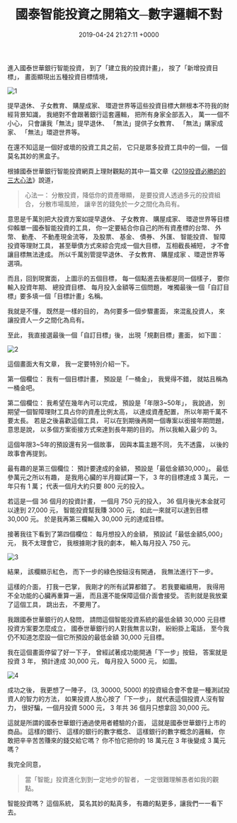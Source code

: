 ﻿---
layout: post
title: 國泰智能投資之開箱文─數字邏輯不對
date: 2019-04-24 21:27:11 +0000
category: 評
tags: [金融商品, 意有所指]
---

進入國泰世華銀行智能投資，
到了「建立我的投資計畫」，
按了「新增投資目標」，
畫面顯現出五種投資目標情境，

![1](/blog/assets/images/2019/robo11.jpg)

<!--more-->

提早退休、 子女教育、 購屋成家、 環遊世界等這些投資目標大餅根本不符我的財經背景知識，
我絕對不會跟著銀行這套邏輯，
把所有身家全部丟入，
萬一一個不小心，
只會讓我「無法」提早退休、 「無法」提供子女教育、 「無法」購家成家、 「無法」環遊世界等。

在還不知這是一個好或壞的投資工具之前，
它只是眾多投資工具中的一個，
一個莫名其妙的黑盒子。

根據國泰世華銀行智能投資網頁上理財觀點的其中一篇文章《[2019投資必勝的的三大心法](https://www.cathayrobo.com/welcome/trends/articles/3-investment-mindset)》說道，

> 心法一： 分散投資，降低你的資產曝顯，
是要投資人透過多元的投資組合，
分散市場風險，
讓辛苦的錢免於一夕之間化為烏有。

意思是千萬別把大投資方案如提早退休、 子女教育、 購屋成家、 環遊世界等目標仰賴單一國泰智能投資的工具，
你一定要結合你自己的所有資產標的台幣、 外幣、 動產、 不動產現金流等，
及股票、 基金、 債券、 外匯、 智能投資、 智障投資等理財工具，
甚至舉債方式來綜合完成一個大目標，
互相截長補短，
才不會讓目標無法達成。
所以千萬別管提早退休、 子女教育、 購屋成家 、環遊世界等選項。

而且，回到現實面，
上圖示的五個目標，
每一個點進去後都是同一個樣子，
要你輸入投資年期、 總投資目標、 每月投入金額等三個問題，
唯獨最後一個「自訂目標」要多填一個「目標計畫」名稱。

我就是不懂，
既然是一樣的目的，
為何要多一個步驟畫面，
來混亂投資人，
來讓投資人一夕之間化為烏有。

至此，
我直接選最後一個「自訂目標」後，
出現「規劃目標」畫面，
如下圖：

![2](/blog/assets/images/2019/robo12.jpg)

這個畫面大有文章，
我一定要特別介紹一下。

第一個欄位： 我有一個目標計畫，
預設是「一桶金」，
我覺得不錯，
就姑且稱為一桶金吧。

第二個欄位： 我希望在幾年內可以完成，
預設是「年限3~50年」，
我說過，
別期望一個智障理財工具占你的資產比例太高，
以達成資產配置，
所以年期千萬不要太長。
若是之後喜歡這個工具，
可以在到期後再開一個專案以銜接年期問題，
意思是說，
以多個方案銜接方式來達到長年期的目的。
所以我輸入最少的 3。

這個年限3~5年的預設還有另一個故事，
因與本篇主題不同，
先不透露，
以後的故事會再提到。

最有趣的是第三個欄位： 預計要達成的金額，
預設是「最低金額30,000」。
最低參萬元之所以有趣，
是我用心臟的半月瓣試算一下，
3 年的目標達成 3 萬元，
一年只有 1 萬；
代表一個月大約只要 800 元的投入。

若這是一個 36 個月的投資計畫，
一個月 750 元的投入，
36 個月後光本金就可以達到 27,000 元，
智能投資幫我賺 3000 元，
如此一來就可以達到目標 30,000 元。
於是我再第三欄輸入 30,000 元的達成目標。

接著我往下看到了第四個欄位： 每月想投入的金額，
預設試「最低金額5,000」元，
我不太理會它，
我根據剛才我的劇本，
輸入每月投入 750 元。

![3](/blog/assets/images/2019/robo13.jpg)

結果，
該欄顯示紅色，
而下一步的綠色按鈕沒有開通，
我無法進行下一步。

這樣的介面，
打我一巴掌，
我剛才的所有試算都錯了。
若我要繼續用，
我得用不全功能的心臟再重算一遍，
而且還不能保障這個介面會接受。
否則就是我放棄了這個工具，
跳出去，
不要用了。

我跟國泰世華銀行的人發問，
請問這個智能投資系統的最低金額 30,000 元目標投資方案要怎麼成立，
國泰世華銀行的人對我無言以對，
紛紛掛上電話，
至今我仍不知道怎麼設一個它所預設的最低金額 30,000 元目標。

我在這個畫面停留了好一下子，
曾經試著成功能開通「下一步」按鈕，
答案就是投資 3 年，
預計達成 30,000 元，
每月投入 5000 元，
如圖。

![4](/blog/assets/images/2019/robo14.jpg)

成功之後，
我更想了一陣子，
(3, 30000, 5000) 的投資組合會不會是一種測試投資人的智力的方法，
如果投資人放心按了「下一步」，
就代表這個投資人沒有智力，
很好騙，一個月投資 5000 元，
3 年共 36 個月只想拿回 30,000 元。

這就是所謂的國泰世華銀行通過使用者體驗的介面，
這就是國泰世華銀行上市的商品。
這樣的銀行、 這樣的銀行的數字概念、 這樣銀行的數字概念的邏輯，
你敢把辛辛苦苦賺來的錢交給它嗎？
你不怕它把你的 18 萬元在 3 年後變成 3 萬元嗎？

我完全同意，
> 當「智能」投資進化到到一定地步的智者，
一定很難理解愚者如我的觀點。

智能投資嗎？
這個系統，
莫名其妙的點真多，
有趣的點更多，讓我們一一看下去。


